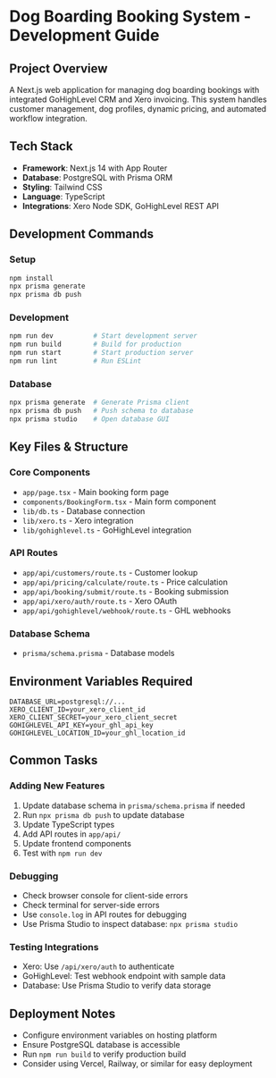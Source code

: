 # Dog Boarding Booking System - Development Guide

## Project Overview
A Next.js web application for managing dog boarding bookings with integrated GoHighLevel CRM and Xero invoicing. This system handles customer management, dog profiles, dynamic pricing, and automated workflow integration.

## Tech Stack
- **Framework**: Next.js 14 with App Router
- **Database**: PostgreSQL with Prisma ORM
- **Styling**: Tailwind CSS
- **Language**: TypeScript
- **Integrations**: Xero Node SDK, GoHighLevel REST API

## Development Commands

### Setup
```bash
npm install
npx prisma generate
npx prisma db push
```

### Development
```bash
npm run dev          # Start development server
npm run build        # Build for production
npm run start        # Start production server
npm run lint         # Run ESLint
```

### Database
```bash
npx prisma generate  # Generate Prisma client
npx prisma db push   # Push schema to database
npx prisma studio    # Open database GUI
```

## Key Files & Structure

### Core Components
- `app/page.tsx` - Main booking form page
- `components/BookingForm.tsx` - Main form component
- `lib/db.ts` - Database connection
- `lib/xero.ts` - Xero integration
- `lib/gohighlevel.ts` - GoHighLevel integration

### API Routes
- `app/api/customers/route.ts` - Customer lookup
- `app/api/pricing/calculate/route.ts` - Price calculation
- `app/api/booking/submit/route.ts` - Booking submission
- `app/api/xero/auth/route.ts` - Xero OAuth
- `app/api/gohighlevel/webhook/route.ts` - GHL webhooks

### Database Schema
- `prisma/schema.prisma` - Database models

## Environment Variables Required
```
DATABASE_URL=postgresql://...
XERO_CLIENT_ID=your_xero_client_id
XERO_CLIENT_SECRET=your_xero_client_secret
GOHIGHLEVEL_API_KEY=your_ghl_api_key
GOHIGHLEVEL_LOCATION_ID=your_ghl_location_id
```

## Common Tasks

### Adding New Features
1. Update database schema in `prisma/schema.prisma` if needed
2. Run `npx prisma db push` to update database
3. Update TypeScript types
4. Add API routes in `app/api/`
5. Update frontend components
6. Test with `npm run dev`

### Debugging
- Check browser console for client-side errors
- Check terminal for server-side errors
- Use `console.log` in API routes for debugging
- Use Prisma Studio to inspect database: `npx prisma studio`

### Testing Integrations
- Xero: Use `/api/xero/auth` to authenticate
- GoHighLevel: Test webhook endpoint with sample data
- Database: Use Prisma Studio to verify data storage

## Deployment Notes
- Configure environment variables on hosting platform
- Ensure PostgreSQL database is accessible
- Run `npm run build` to verify production build
- Consider using Vercel, Railway, or similar for easy deployment